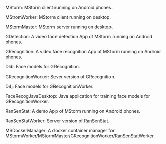 MStorm: MStorm client running on Android phones.

MStromWorker: MStorm client running on desktop.

MStormMaster: MStorm server running on desktop.

GDetection: A video face detection App of MStorm running on Android phones.

GRecognition: A video face recognition App of MStorm running on Android phones.

Dlib: Face models for GRecognition.

GRecognitionWorker: Sever version of GRecognition.

D4j: Face models for GRecognitionWorker.

FaceRecogJavaDesktop: Java application for training face models for GRecognitionWorker.

RanSenStat: A demo App of MStorm running on Android phones.

RanSenStatWorker: Server version of RanSenStat.

MSDockerManager: A docker container manager for MStormWorker/MStormMaster/GRecognitionWorker/RanSenStatWorker.
 
